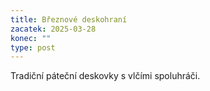 ```yaml
---
title: Březnové deskohraní
zacatek: 2025-03-28
konec: ""
type: post
---
```

T﻿radiční páteční deskovky s vlčími spoluhráči.